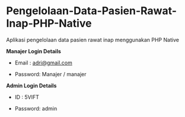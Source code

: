 # Pengelolaan-Data-Pasien-Rawat-Inap-PHP-Native

Aplikasi pengelolaan data pasien rawat inap menggunakan PHP Native

**Manajer Login Details**

* Email   : adri@gmail.com 

* Password: Manajer / manajer

**Admin Login Details**

* ID      : 5VIFT

* Password: admin
